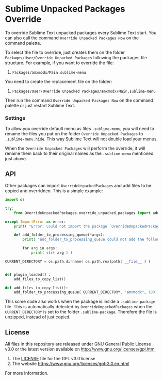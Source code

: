 # Sublime Unpacked Packages Override

To override Sublime Text unpacked packages every Sublime Text start. You can also call the command
`Override Unpacked Packages Now` on the command palette.

To select the file to override, just creates them on the folder `Packages/User/Override Unpacked
Packages` following the packages file structure. For example, if you want to override the file:

1. `Packages/amxmodx/Main.sublime-menu`

You need to create the replacement file on the folder:

1. `Packages/User/Override Unpacked Packages/amxmodx/Main.sublime-menu`

Then run the command `Override Unpacked Packages Now` on the command palette or just restart Sublime
Text.


### Settings

To allow you override default menu as files `.sublime-menu`, you will need to rename the files you
put on the folder `Override Unpacked Packages` to `.sublime-menu.hide`. This way Sublime Text
will not double load your menus.

When the `Override Unpacked Packages` will perform the override, it will rename them back to their
original names as the `.sublime-menu` mentioned just above.


## API

Other packages can import `OverrideUnpackedPackages` and add files to be copied and overridden.
This is a simple example:
```python
import os

try:
    from OverrideUnpackedPackages.override_unpacked_packages import add_folder_to_processing_queue

except ImportError as error:
    print( "Error: Could not import the package `OverrideUnpackedPackages`, please install the package. " + str( error ) )

    def add_folder_to_processing_queue(*args):
        print( "add_folder_to_processing_queue could not add the following arguments..." )

        for arg in args:
            print( str( arg ) )

CURRENT_DIRECTORY = os.path.dirname( os.path.realpath( __file__ ) )


def plugin_loaded() :
    add_files_to_copy_list()

def add_files_to_copy_list():
    add_folder_to_processing_queue( CURRENT_DIRECTORY, "amxmodx", 100 )
```

This some code also works when the package is inside a `.sublime-package` file. This is
automatically detected by `OverrideUnpackedPackages` when the `CURRENT_DIRECTORY` is set to the
folder `.sublime-package`. Therefore the file is unzipped, instead of just copied.


## License

All files in this repository are released under GNU General Public License v3.0
or the latest version available on http://www.gnu.org/licenses/gpl.html

1. The [LICENSE](LICENSE) file for the GPL v3.0 license
1. The website https://www.gnu.org/licenses/gpl-3.0.en.html

For more information.


